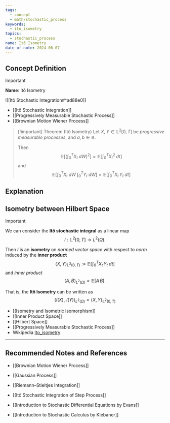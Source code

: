 ```yaml
---
tags:
  - concept
  - math/stochastic_process
keywords:
  - ito_isometry
topics:
  - stochastic_process
name: Itô Isometry
date of note: 2024-06-07
---
```


## Concept Definition

>[!important]
>**Name**: Itô Isometry

![[Itô Stochastic Integration#^ad88e0]]

- [[Itô Stochastic Integration]]
- [[Progressively Measurable Stochastic Process]]
- [[Brownian Motion Wiener Process]]

>[!important] Theorem (Itô Isometry)
>Let $X, \;Y\in \mathbb{L}^2[0,T]$ be *progressive measurable processes*, and $a, b\in \mathbb{R}$.
>
>Then
>  $$
>  \mathbb{E}\left[ \left(\int_{0}^{T} X_{t}\;dW \right)^2 \right] = \mathbb{E}\left[  \int_{0}^{T} X^2_{t}\;dt \right]
> $$
>and
> $$
>  \mathbb{E}\left[ \int_{0}^{T} X_{t}\;dW\;\int_{0}^{T} Y_{t}\;dW \right] = \mathbb{E}\left[  \int_{0}^{T} X_{t}\,Y_{t}\;dt \right]
> $$

## Explanation


## Isometry between Hilbert Space


>[!important]
>We can consider the **Itô stochastic integral** as a linear map $$I: \mathbb{L}^2[0,T] \to L^2(\Omega).$$
>
>Then $I$ is an **isometry** on *normed vector space* with respect to *norm* induced by the **inner product**
>$$
>\left\langle X , Y \right\rangle_{\mathbb{L}^2(0,T)} :=  \mathbb{E}\left[  \int_{0}^{T} X_{t}\,Y_{t}\;dt  \right] 
>$$
>and *inner product*
>$$
>\left\langle A , B \right\rangle_{L^2(\Omega)} =  \mathbb{E}\left[  A\,B\right].
>$$
>
>That is, the **Itô Isometry** can be written as  
>$$
> \left\langle I(X) \,,\, I(Y)  \right\rangle_{L^2(\Omega)} = \left\langle X , Y \right\rangle_{\mathbb{L}^2(0,T)}
>$$

- [[Isometry and Isometric isomorphism]]
- [[Inner Product Space]]
- [[Hilbert Space]]
- [[Progressively Measurable Stochastic Process]]
- Wikipedia [Ito_isometry](https://en.wikipedia.org/wiki/It%C3%B4_isometry)




-----------
##  Recommended Notes and References

- [[Brownian Motion Wiener Process]]
- [[Gaussian Process]]

- [[Riemann–Stieltjes Integration]]
- [[Itô Stochastic Integration of Step Process]]


- [[Introduction to Stochastic Differential Equations by Evans]]
- [[Introduction to Stochastic Calculus by Klebaner]]